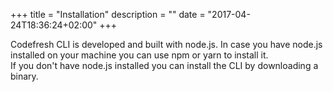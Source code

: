 +++
title = "Installation"
description = ""
date = "2017-04-24T18:36:24+02:00"
+++

Codefresh CLI is developed and built with node.js.
In case you have node.js installed on your machine you can use npm or yarn to install it.<br>
If you don't have node.js installed you can install the CLI by downloading a binary.
